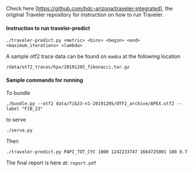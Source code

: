 Check here [https://github.com/hdc-arizona/traveler-integrated], the original Traveler repository for instruction on how to run Traveler.

#### Instruction to run traveler-predict

`./traveler-predict.py <metric> <bins> <begin> <end> <maximum_iterations> <lambda>`

A sample otf2 trace data can be found on `mamba` at the following location
```shell script
/data/otf2_traces/hpx/20191205_fibonacci.tar.gz
```

#### Sample commands for running
To bundle
```shell script
./bundle.py --otf2 data/fib23-n1-20191205/OTF2_archive/APEX.otf2 --label "FIB_23"
```

to serve
```shell script
./serve.py
```

Then
```shell script
./traveler-predict.py PAPI_TOT_CYC 1000 1242233747 1664725001 100 0.7
```

The final report is here at: `report.pdf`